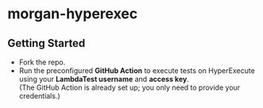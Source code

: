 # morgan-hyperexec

## Getting Started

- Fork the repo.
- Run the preconfigured **GitHub Action** to execute tests on HyperExecute using your **LambdaTest username** and **access key**.  
  (The GitHub Action is already set up; you only need to provide your credentials.)
